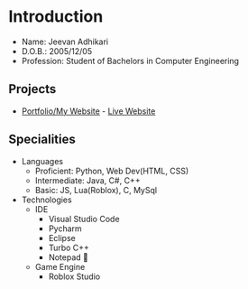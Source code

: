 # Introduction
- Name: Jeevan Adhikari
- D.O.B.: 2005/12/05
- Profession: Student of Bachelors in Computer Engineering
## Projects
- [Portfolio/My Website](https://github.com/boyScavedo/porfolio) - [Live Website](https://www.jeevanadhikari.com.np)
## Specialities
- Languages
  - Proficient: Python, Web Dev(HTML, CSS)
  - Intermediate: Java, C#, C++
  - Basic: JS, Lua(Roblox), C, MySql
- Technologies
  - IDE
    - Visual Studio Code
    - Pycharm
    - Eclipse
    - Turbo C++
    - Notepad 🗿
  - Game Engine
    - Roblox Studio

<!---
boyScavedo/boyScavedo is a ✨ special ✨ repository because its `README.md` (this file) appears on your GitHub profile.
You can click the Preview link to take a look at your changes.
--->
